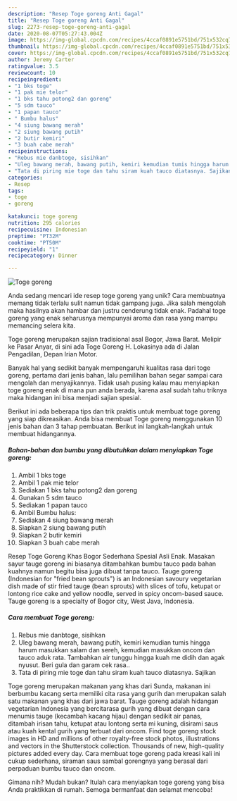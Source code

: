 ```yaml
---
description: "Resep Toge goreng Anti Gagal"
title: "Resep Toge goreng Anti Gagal"
slug: 2273-resep-toge-goreng-anti-gagal
date: 2020-08-07T05:27:43.004Z
image: https://img-global.cpcdn.com/recipes/4ccaf0891e5751bd/751x532cq70/toge-goreng-foto-resep-utama.jpg
thumbnail: https://img-global.cpcdn.com/recipes/4ccaf0891e5751bd/751x532cq70/toge-goreng-foto-resep-utama.jpg
cover: https://img-global.cpcdn.com/recipes/4ccaf0891e5751bd/751x532cq70/toge-goreng-foto-resep-utama.jpg
author: Jeremy Carter
ratingvalue: 3.5
reviewcount: 10
recipeingredient:
- "1 bks toge"
- "1 pak mie telor"
- "1 bks tahu potong2 dan goreng"
- "5 sdm tauco"
- "1 papan tauco"
- " Bumbu halus"
- "4 siung bawang merah"
- "2 siung bawang putih"
- "2 butir kemiri"
- "3 buah cabe merah"
recipeinstructions:
- "Rebus mie danbtoge, sisihkan"
- "Uleg bawang merah, bawang putih, kemiri kemudian tumis hingga harum masukkan salam dan sereh, kemudian masukkan oncom dan tauco aduk rata. Tambahkan air tunggu hingga kuah me didih dan agak nyusut. Beri gula dan garam cek rasa.."
- "Tata di piring mie toge dan tahu siram kuah tauco diatasnya. Sajikan"
categories:
- Resep
tags:
- toge
- goreng

katakunci: toge goreng 
nutrition: 295 calories
recipecuisine: Indonesian
preptime: "PT32M"
cooktime: "PT50M"
recipeyield: "1"
recipecategory: Dinner

---
```



![Toge goreng](https://img-global.cpcdn.com/recipes/4ccaf0891e5751bd/751x532cq70/toge-goreng-foto-resep-utama.jpg)

Anda sedang mencari ide resep toge goreng yang unik? Cara membuatnya memang tidak terlalu sulit namun tidak gampang juga. Jika salah mengolah maka hasilnya akan hambar dan justru cenderung tidak enak. Padahal toge goreng yang enak seharusnya mempunyai aroma dan rasa yang mampu memancing selera kita.

Toge goreng merupakan sajian tradisional asal Bogor, Jawa Barat. Melipir ke Pasar Anyar, di sini ada Toge Goreng H. Lokasinya ada di Jalan Pengadilan, Depan Irian Motor.

Banyak hal yang sedikit banyak mempengaruhi kualitas rasa dari toge goreng, pertama dari jenis bahan, lalu pemilihan bahan segar sampai cara mengolah dan menyajikannya. Tidak usah pusing kalau mau menyiapkan toge goreng enak di mana pun anda berada, karena asal sudah tahu triknya maka hidangan ini bisa menjadi sajian spesial.


Berikut ini ada beberapa tips dan trik praktis untuk membuat toge goreng yang siap dikreasikan. Anda bisa membuat Toge goreng menggunakan 10 jenis bahan dan 3 tahap pembuatan. Berikut ini langkah-langkah untuk membuat hidangannya.

<!--inarticleads1-->

##### Bahan-bahan dan bumbu yang dibutuhkan dalam menyiapkan Toge goreng:

1. Ambil 1 bks toge
1. Ambil 1 pak mie telor
1. Sediakan 1 bks tahu potong2 dan goreng
1. Gunakan 5 sdm tauco
1. Sediakan 1 papan tauco
1. Ambil  Bumbu halus:
1. Sediakan 4 siung bawang merah
1. Siapkan 2 siung bawang putih
1. Siapkan 2 butir kemiri
1. Siapkan 3 buah cabe merah


Resep Toge Goreng Khas Bogor Sederhana Spesial Asli Enak. Masakan sayur tauge goreng ini biasanya ditambahkan bumbu tauco pada bahan kuahnya namun begitu bisa juga dibuat tanpa tauco. Tauge goreng (Indonesian for &#34;fried bean sprouts&#34;) is an Indonesian savoury vegetarian dish made of stir fried tauge (bean sprouts) with slices of tofu, ketupat or lontong rice cake and yellow noodle, served in spicy oncom-based sauce. Tauge goreng is a specialty of Bogor city, West Java, Indonesia. 

<!--inarticleads2-->

##### Cara membuat Toge goreng:

1. Rebus mie danbtoge, sisihkan
1. Uleg bawang merah, bawang putih, kemiri kemudian tumis hingga harum masukkan salam dan sereh, kemudian masukkan oncom dan tauco aduk rata. Tambahkan air tunggu hingga kuah me didih dan agak nyusut. Beri gula dan garam cek rasa..
1. Tata di piring mie toge dan tahu siram kuah tauco diatasnya. Sajikan


Toge goreng merupakan makanan yang khas dari Sunda, makanan ini berbumbu kacang serta memiliki cita rasa yang gurih dan merupakan salah satu makanan yang khas dari jawa barat. Tauge goreng adalah hidangan vegetarian Indonesia yang bercitarasa gurih yang dibuat dengan cara menumis tauge (kecambah kacang hijau) dengan sedikit air panas, ditambah irisan tahu, ketupat atau lontong serta mi kuning, disirami saus atau kuah kental gurih yang terbuat dari oncom. Find toge goreng stock images in HD and millions of other royalty-free stock photos, illustrations and vectors in the Shutterstock collection. Thousands of new, high-quality pictures added every day. Cara membuat toge goreng pada kreasi kali ini cukup sederhana, siraman saus sambal gorengnya yang berasal dari perpaduan bumbu tauco dan oncom. 

Gimana nih? Mudah bukan? Itulah cara menyiapkan toge goreng yang bisa Anda praktikkan di rumah. Semoga bermanfaat dan selamat mencoba!
